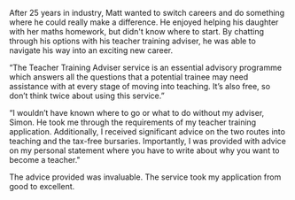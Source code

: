 After 25 years in industry, Matt wanted to switch careers and do something where he could really make a difference. He enjoyed helping his daughter with her maths homework, but didn't know where to start. By chatting through his options with his teacher training adviser, he was able to navigate his way into an exciting new career.

“The Teacher Training Adviser service is an essential advisory programme which answers all the questions that a potential trainee may need assistance with at every stage of moving into teaching. It’s also free, so don’t think twice about using this service.” 

“I wouldn’t have known where to go or what to do without my adviser, Simon. He took me through the requirements of my teacher training application. Additionally, I received significant advice on the two routes into teaching and the tax-free bursaries. Importantly, I was provided with advice on my personal statement where you have to write about why you want to become a teacher."

The advice provided was invaluable. The service took my application from good to excellent.
